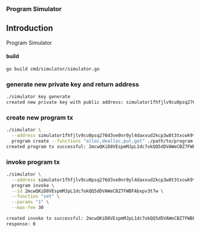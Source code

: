 ### Program Simulator

## Introduction

Program Simulator

#### build
```sh
go build cmd/simulator/simulator.go
```

### generate new private key and return address
```sh
./simulator key generate
created new private key with public address: simulator1fhfjlv9cu0psq276d3ve0nr0yl4daxvud2kcp3w8t3txcwk9t2esrfd0r7
```

### create new program tx
```sh
./simulator \
  --address simulator1fhfjlv9cu0psq276d3ve0nr0yl4daxvud2kcp3w8t3txcwk9t2esrfd0r7
  program create --functions "alloc,dealloc,put,get" ./path/to/program.wasm
created program tx successful: 2mcwQKiD8VEspmMJpL1dc7okQQ5dDVAWeCBZ7FWBFAbxpv3t7w
```

### invoke program tx
```sh
./simulator \
  --address simulator1fhfjlv9cu0psq276d3ve0nr0yl4daxvud2kcp3w8t3txcwk9t2esrfd0r7
  program invoke \
  --id 2mcwQKiD8VEspmMJpL1dc7okQQ5dDVAWeCBZ7FWBFAbxpv3t7w \
  --function "set" \
  --params "1" \
  --max-fee 30

created invoke tx successful: 2mcwQKiD8VEspmMJpL1dc7okQQ5dDVAWeCBZ7FWBFAbxpv3t7w
response: 0
``` 
